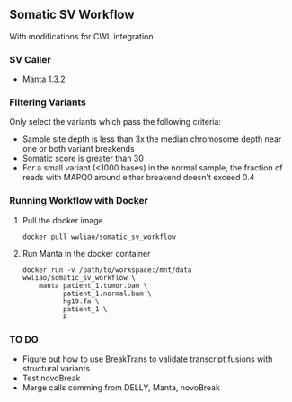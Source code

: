 ## Somatic SV Workflow
With modifications for CWL integration

### SV Caller
- Manta 1.3.2

### Filtering Variants
Only select the variants which pass the following criteria:
- Sample site depth is less than 3x the median chromosome depth near one or both variant breakends
- Somatic score is greater than 30
- For a small variant (<1000 bases) in the normal sample, the fraction of reads with MAPQ0 around either breakend doesn't exceed 0.4

### Running Workflow with Docker

1. Pull the docker image

    ```
    docker pull wwliao/somatic_sv_workflow
    ```

2. Run Manta in the docker container

    ```
    docker run -v /path/to/workspace:/mnt/data wwliao/somatic_sv_workflow \
        manta patient_1.tumor.bam \
              patient_1.normal.bam \
              hg19.fa \
              patient_1 \
              8
    ```

### TO DO
- Figure out how to use BreakTrans to validate transcript fusions with structural variants
- Test novoBreak
- Merge calls comming from DELLY, Manta, novoBreak
